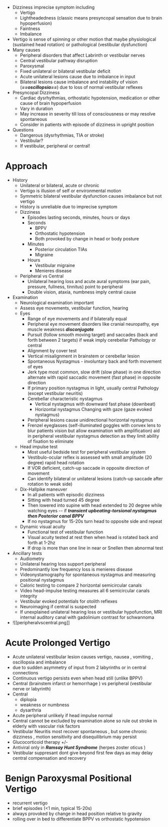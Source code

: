 - Dizziness imprecise symptom including
	- Vertigo 
	- Lightheadedness (classic means presyncopal sensation due to brain hypoperfusion)
	- Faintness
	- Imbalance
- Vertigo is sense of spinning or other motion that maybe physiological (sustained head rotation) or pathological (vestibular dysfunction)
- Many causes
	- Peripheral disorders that affect Labrinth or vestibular nerves 
	- Central vestibular pathway disruption
	- Paroxysmal 
	- Fixed unilateral or bilateral vestibular deficit 
	- Acute unilateral lesions cause due to imbalance in input
	- Bilateral lesions cause imbalance and instability of vision (***==oscillopsia==***) due to loss of normal vestibular reflexes 
- Presyncopal Dizziness
	- Cardiac dysrhythmias, orthostatic hypotension, medication or other cause of brain hypoperfusion
	- Vary in duration 
	- May increase in severity till loss of consciousness or may resolve spontaneous
	- Consider in patients with episode of dizziness in upright position
- Questions
	- Dangerous (dysrhythmias, TIA or stroke)
	- Vestibular? 
	- If vestibular, peripheral or central! 
# Approach
- History 
	- Unilateral or bilateral, acute or chronic
	- Vertigo is illusion of self or environmental motion 
	- Symmetric bilateral vestibular dysfunction causes imbalance but not vertigo 
	- History is unreliable due to imprecise symptom
	- Dizziness
		- Episodes lasting seconds, minutes, hours or days 
		- Seconds 
			- BPPV 
			- Orthostatic hypotension 
			- Both provoked by change in head or body posture 
		- Minutes 
			- Posterior circulation TIAs 
			- Migraine
		- Hours 
			- Vestibular migraine
			- Menieres disease
	- Peripheral vs Central 
		- Unilateral hearing loss and acute aural symptoms (ear pain, pressure, fullness, tinnitus) point to peripheral 
		- Double vision, ataxia, numbness imply central cause 
- Examination
	- Neurological examination important 
	- Assess eye movements, vestibular function, hearing
	- Eyes 
		- Range of eye movements and if bilaterally equal 
		- Peripheral eye movement disorders like cranial neuropathy, eye muscle weakness ***disconjugate***
		- Pursuit (follow smooth moving target) and saccades (back and forth between 2 targets) if weak imply cerebellar Pathology or central 
		- Alignment by cover test 
		- Vertical misalignment in brainstem or cerebellar lesion
		- Spontaneous Nystagmus - involuntary back and forth movement of eyes 
		- Jerk type most common, slow drift (slow phase) in one direction alternate with rapid saccadic movement (fast phase) in opposite direction 
		- If primary position nystagmus in light, usually central Pathology (except vestibular neuritis)
		- Cerebellar characteristic nystagmus
			- Vertical nystagmus with downward fast phase (downbeat)
			- Horizontal nystagmus Changing with gaze (gaze evoked nystagmus)
		- Peripheral lesions cause unidirectional horizontal nystagmus
		- Frenzel eyeglasses (self-illuminated goggles with convex lens to blur patients vision but allow examination with amplification) aid in peripheral vestibular nystagmus detection as they limit ability of fixation to eliminate
	- Head impulse test 
		- Most useful bedside test for peripheral vestibular system
		- Vestibulo-ocular reflex is assessed with small amplitude (20 degree) rapid head rotation
		- If VOR deficient, catch-up saccade in opposite direction of movement 
		- Can identify bilateral or unilateral lesions (catch-up saccade after rotation to weak side) 
	- Dix-Hallpike maneuver 
		- In all patients with episodic dizziness 
		- Sitting with head turned 45 degree
		- Then lowered into supine with head extended to 20 degree while watching eyes -- if ***transient upbeating-torsional nystagmus then Posterior canal BPPV*** 
		- If no nystagmus for 15-20s turn head to opposite side and repeat 
	- Dynamic visual acuity
		- Functional test of vestibular function 
		- Visual acuity tested at rest then when head is rotated back and forth at 1-2hz 
		- If drop is more than one line in near or Snellen then abnormal test 
- Ancillary tests 
	- Audiometry
	- Unilateral hearing loss support peripheral 
	- Predominantly low frequency loss is menieres disease 
	- Videonystamography for spontaneous nystagmus and measuring positional nystagmus
	- Caloric testing to compare 2 horizontal semicircular canals 
	- Video head-impulse testing measures all 6 semicircular canals integrity 
	- Vestibular evoked potentials for otolith reflexes 
	- Neuroimaging if central is suspected
	- If unexplained unilateral hearing loss or vestibular hypofunction, MRI internal auditory canal with gadolinium contrast for schwannoma
- ![[peripheralvscentral.png]]
# Acute Prolonged Vertigo  
- Acute unilateral vestibular lesion causes vertigo, nausea , vomiting , oscillopsia and imbalance 
- due to sudden asymmetry of input from 2 labyrinths or in central connections 
- Continuous vertigo persists even when head still (unlike BPPV) 
- Central (brainstem infarct or hemorrhage ) vs peripheral  (vestibular nerve or labyrinth)
- Central 
	- diplopia 
	- weakness or numbness 
	- dysarthria 
- Acute peripheral unlikely if head impulse normal 
- Central cannot be excluded by examination alone so rule out stroke in elderly with vascular risk factors 
- Vestibular Neuritis most recover spontaneous , but some chronic dizziness , motion sensitivity and disequilibrium may persist 
- Glucocorticoid therapy +/- 
- Antiviral only in ***Ramsay Hunt Syndrome*** (herpes zoster oticus )
- Vestibular suppresant dont give beyond first few days as may delay central compensation and recovery 
# Benign Paroxysmal Positional Vertigo 
- recurrent vertigo 
- brief episodes (<1 min, typical 15-20s) 
- always provoked by change in head position relative to gravity 
- rolling over in bed to differentiate  BPPV vs orthostatic hypotension 